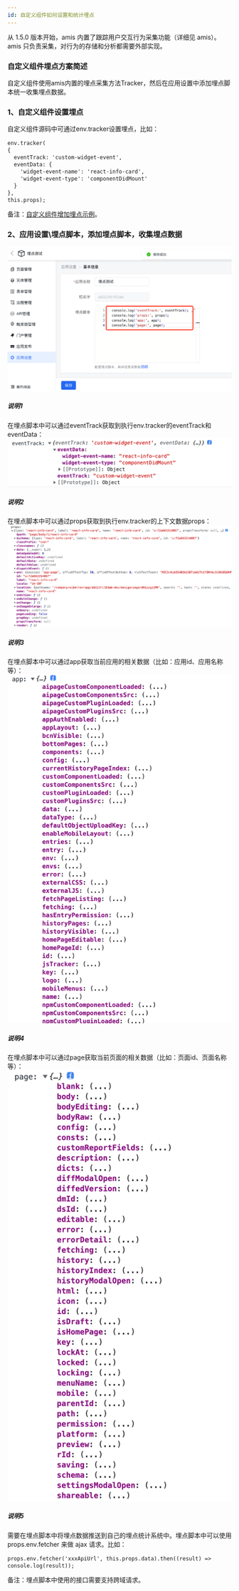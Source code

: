 ```yaml
---
id: 自定义组件如何设置和统计埋点
---
```


从 1.5.0 版本开始，amis 内置了跟踪用户交互行为采集功能（详细见 amis）。amis 只负责采集，对行为的存储和分析都需要外部实现。

### 自定义组件埋点方案简述
自定义组件使用amis内置的埋点采集方法Tracker，然后在应用设置中添加埋点脚本统一收集埋点数据。

### 1、自定义组件设置埋点
自定义组件源码中可通过env.tracker设置埋点，比如：  
```
env.tracker(
{
  eventTrack: 'custom-widget-event',
  eventData: {
    'widget-event-name': 'react-info-card',
    'widget-event-type': 'componentDidMount'
  }
},
this.props);
```
备注：[自定义组件增加埋点示例](https://github.com/aisuda/react-custom-widget-template/commit/d21981d729e91cd0188d4bb7f5a8a493dea30c57#diff-3bf615fa0f12750949b49d47c8c824a21aa90478da7519b634a7d39226425148)。


### 2、应用设置\埋点脚本，添加埋点脚本，收集埋点数据
![image](/img/NPM组件扩展包/tracker/jsTracker.png)

##### 说明1
在埋点脚本中可以通过eventTrack获取到执行env.tracker的eventTrack和eventData：  
![image](/img/NPM组件扩展包/tracker/trackerConsole1.png)

##### 说明2
在埋点脚本中可以通过props获取到执行env.tracker的上下文数据props：  
![image](/img/NPM组件扩展包/tracker/trackerConsole2.png)

##### 说明3
在埋点脚本中可以通过app获取当前应用的相关数据（比如：应用id、应用名称等）：  
![image](/img/NPM组件扩展包/tracker/trackerConsole3.png)

##### 说明4
在埋点脚本中可以通过page获取当前页面的相关数据（比如：页面id、页面名称等）：  
![image](/img/NPM组件扩展包/tracker/trackerConsole4.png)

##### 说明5
需要在埋点脚本中将埋点数据推送到自己的埋点统计系统中。埋点脚本中可以使用props.env.fetcher 来做 ajax 请求。比如：   
```
props.env.fetcher('xxxApiUrl', this.props.data).then((result) => console.log(result));
```
备注：埋点脚本中使用的接口需要支持跨域请求。